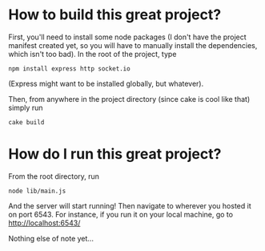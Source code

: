 # How to build this great project?

First, you'll need to install some node packages (I don't have the project manifest created yet, so you 
will have to manually install the dependencies, which isn't too bad). In the root of the project, type

    npm install express http socket.io 

(Express might want to be installed globally, but whatever). 

Then, from anywhere in the project directory (since cake is cool like that) simply run

    cake build

# How do I run this great project?

From the root directory, run 

    node lib/main.js

And the server will start running! Then navigate to wherever you hosted it on port 6543. For instance, if you run it on your local machine, go to <http://localhost:6543/>

Nothing else of note yet...